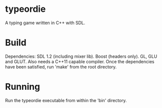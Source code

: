 # typeordie
A typing game written in C++ with SDL.

# Build
Dependencies: SDL 1.2 (including mixer lib). Boost (headers only). GL, GLU and
GLUT. Also needs a C++11 capable compiler.
Once the dependencies have been satisfied, run 'make' from the root directory.

# Running
Run the typeordie executable from within the 'bin' directory.
